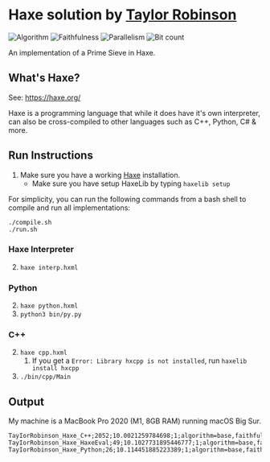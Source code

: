 # Haxe solution by [Taylor Robinson](https://github.com/tayiorrobinson)

![Algorithm](https://img.shields.io/badge/Algorithm-base-green)
![Faithfulness](https://img.shields.io/badge/Faithful-yes-green)
![Parallelism](https://img.shields.io/badge/Parallel-no-green)
![Bit count](https://img.shields.io/badge/Bits-unknown-yellowgreen)

An implementation of a Prime Sieve in Haxe.

## What's Haxe?

See: https://haxe.org/

Haxe is a programming language that while it does have it's own interpreter, can also be cross-compiled to other languages such as C++, Python, C# & more.

## Run Instructions


1. Make sure you have a working [Haxe](https://haxe.org/) installation.
   - Make sure you have setup HaxeLib by typing `haxelib setup`
   
For simplicity, you can run the following commands from a bash shell to compile and run all implementations:
```
./compile.sh
./run.sh
``` 

### Haxe Interpreter

2. `haxe interp.hxml`

### Python

2. `haxe python.hxml`
3. `python3 bin/py.py`

### C++

2. `haxe cpp.hxml`
   1. If you get a `Error: Library hxcpp is not installed`, run `haxelib install hxcpp`
3. `./bin/cpp/Main`

## Output

My machine is a MacBook Pro 2020 (M1, 8GB RAM) running macOS Big Sur.

```
TayIorRobinson_Haxe_C++;2052;10.0021259784698;1;algorithm=base,faithful=yes
TayIorRobinson_Haxe_HaxeEval;49;10.1027731895446777;1;algorithm=base,faithful=yes
TayIorRobinson_Haxe_Python;26;10.114451885223389;1;algorithm=base,faithful=yes
```